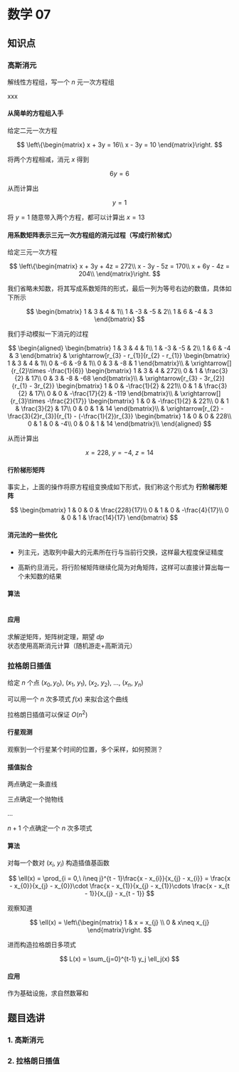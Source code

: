 # 数学 07

## 知识点

### 高斯消元

解线性方程组，写一个 $n$ 元一次方程组


xxx

#### 从简单的方程组入手

给定二元一次方程

$$
\left\{\begin{matrix}
x + 3y = 16\\
x - 3y = 10
\end{matrix}\right.
$$

将两个方程相减，消元 $x$ 得到

$$
6y = 6
$$

从而计算出

$$
y = 1
$$

将 $y = 1$ 随意带入两个方程，都可以计算出 $x = 13$

#### 用系数矩阵表示三元一次方程组的消元过程（写成行阶梯式）

给定三元一次方程

$$
\left\{\begin{matrix}
x + 3y + 4z = 272\\
x - 3y - 5z = 170\\
x + 6y - 4z = 204\\
\end{matrix}\right.
$$

我们省略未知数，将其写成系数矩阵的形式，最后一列为等号右边的数值，具体如下所示

$$
\begin{bmatrix}
1 & 3 & 4 & 1\\
1 & -3 & -5 & 2\\
1 & 6 & -4 & 3
\end{bmatrix}
$$

我们手动模拟一下消元的过程

$$
\begin{aligned}
\begin{bmatrix}
1 & 3 & 4 & 1\\
1 & -3 & -5 & 2\\
1 & 6 & -4 & 3
\end{bmatrix}
& \xrightarrow[r_{3} - r_{1}]{r_{2} - r_{1}}
\begin{bmatrix}
1 & 3 & 4 & 1\\
0 & -6 & -9 & 1\\
0 & 3 & -8 & 1
\end{bmatrix}\\
& \xrightarrow[]{r_{2}\times -\frac{1}{6}}
\begin{bmatrix}
1 & 3 & 4 & 272\\
0 & 1 & \frac{3}{2} & 17\\
0 & 3 & -8 & -68
\end{bmatrix}\\
& \xrightarrow[r_{3} - 3r_{2}]{r_{1} - 3r_{2}}
\begin{bmatrix}
1 & 0 & -\frac{1}{2} & 221\\
0 & 1 & \frac{3}{2} & 17\\
0 & 0 & -\frac{17}{2} & -119
\end{bmatrix}\\
& \xrightarrow[]{r_{3}\times -\frac{2}{17}}
\begin{bmatrix}
1 & 0 & -\frac{1}{2} & 221\\
0 & 1 & \frac{3}{2} & 17\\
0 & 0 & 1 & 14
\end{bmatrix}\\
& \xrightarrow[r_{2} - \frac{3}{2}r_{3}]{r_{1} - (-\frac{1}{2})r_{3}}
\begin{bmatrix}
1 & 0 & 0 & 228\\
0 & 1 & 0 & -4\\
0 & 0 & 1 & 14
\end{bmatrix}\\
\end{aligned}
$$

从而计算出

$$
x = 228,\ y = -4,\ z = 14
$$

#### 行阶梯形矩阵

事实上，上面的操作将原方程组变换成如下形式，我们称这个形式为 **行阶梯形矩阵**

$$
\begin{bmatrix}
1 & 0 & 0 & \frac{228}{17}\\
0 & 1 & 0 & -\frac{4}{17}\\
0 & 0 & 1 & \frac{14}{17}
\end{bmatrix}
$$

#### 消元法的一些优化

- 列主元，选取列中最大的元素所在行与当前行交换，这样最大程度保证精度

- 高斯约旦消元，将行阶梯矩阵继续化简为对角矩阵，这样可以直接计算出每一个未知数的结果

#### 算法

```cpp
```

#### 应用

求解逆矩阵，矩阵树定理，期望 $dp$ 状态使用高斯消元计算（随机游走+高斯消元）

### 拉格朗日插值

给定 $n$ 个点 $(x_{0}, y_{0}),\ (x_{1},\ y_{1}),\ (x_{2},\ y_{2}),\ ...,\ (x_{n},\ y_{n})$

可以用一个 $n$ 次多项式 $f(x)$ 来拟合这个曲线

拉格朗日插值可以保证 $O(n^2)$

#### 行星观测

观察到一个行星某个时间的位置，多个采样，如何预测？

#### 插值拟合

两点确定一条直线

三点确定一个抛物线

...

$n + 1$ 个点确定一个 $n$ 次多项式

#### 算法

对每一个数对 $(x_{i},\ y_{i})$ 构造插值基函数

$$
\ell(x) = \prod_{i = 0,\ i\neq j}^{t - 1}\frac{x - x_{i}}{x_{j} - x_{i}} = \frac{x - x_{0}}{x_{j} - x_{0}}\cdot \frac{x - x_{1}}{x_{j} - x_{1}}\cdots \frac{x - x_{t - 1}}{x_{j} - x_{t - 1}}
$$

观察知道

$$
\ell(x) = \left\{\begin{matrix}
1 & x = x_{j} \\ 
0 & x\neq x_{j} 
\end{matrix}\right.
$$

进而构造拉格朗日多项式

$$
L(x) = \sum_{j=0}^{t-1} y_j \ell_j(x)
$$


#### 应用

作为基础设施，求自然数幂和

## 题目选讲

### 1. 高斯消元

### 2. 拉格朗日插值